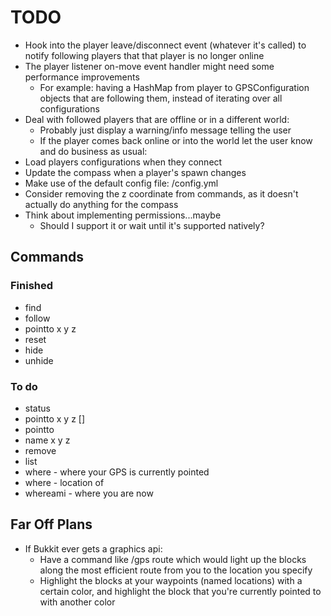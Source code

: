 # TODO

* Hook into the player leave/disconnect event (whatever it's called) to notify following players that that player is no longer online
* The player listener on-move event handler might need some performance improvements
  * For example: having a HashMap from player to GPSConfiguration objects that are following them, instead of iterating over all configurations
* Deal with followed players that are offline or in a different world:
  * Probably just display a warning/info message telling the user
  * If the player comes back online or into the world let the user know and do business as usual:
* Load players configurations when they connect
* Update the compass when a player's spawn changes
* Make use of the default config file: <data-folder>/config.yml
* Consider removing the z coordinate from commands, as it doesn't actually do anything for the compass
* Think about implementing permissions...maybe
  * Should I support it or wait until it's supported natively?

## Commands

### Finished

* find <player>
* follow <player>
* pointto x y z
* reset
* hide
* unhide

### To do

* status
* pointto x y z [<name>]
* pointto <name>
* name x y z <name>
* remove <name>
* list
* where - where your GPS is currently pointed
* where <name> - location of <name>
* whereami - where you are now

## Far Off Plans

* If Bukkit ever gets a graphics api:
  * Have a command like /gps route <location> which would light up the blocks along the most efficient route from you to the location you specify
  * Highlight the blocks at your waypoints (named locations) with a certain color, and highlight the block that you're currently pointed to with another color
